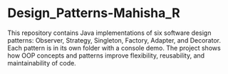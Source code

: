 # Design_Patterns-Mahisha_R
This repository contains Java implementations of six software design patterns: Observer, Strategy, Singleton, Factory, Adapter, and Decorator. Each pattern is in its own folder with a console demo. The project shows how OOP concepts and patterns improve flexibility, reusability, and maintainability of code. 
